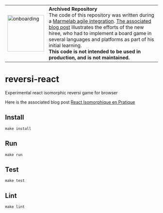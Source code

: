 <table>
        <tr>
            <td><img width="120" src="https://cdnjs.cloudflare.com/ajax/libs/octicons/8.5.0/svg/rocket.svg" alt="onboarding" /></td>
            <td><strong>Archived Repository</strong><br />
            The code of this repository was written during a <a href="https://marmelab.com/blog/2018/09/05/agile-integration.html">Marmelab agile integration</a>. <a href="https://marmelab.com/blog/2016/12/21/react-isomorphique-en-pratique.html">The associated blog post</a> illustrates the efforts of the new hiree, who had to implement a board game in several languages and platforms as part of his initial learning.<br />
        <strong>This code is not intended to be used in production, and is not maintained.</strong>
        </td>
        </tr>
</table>

# reversi-react

Experimental react isomorphic reversi game for browser

Here is the associated blog post [React Isomorphique en Pratique](https://marmelab.com/blog/2016/12/21/react-isomorphique-en-pratique.html)

## Install

```
make install
```

## Run

```
make run
```

## Test

```
make test
```

## Lint

```
make lint
```
